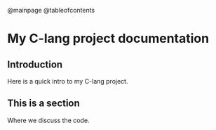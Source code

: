 @mainpage
@tableofcontents

# My C-lang project documentation

## Introduction

Here is a quick intro to my C-lang project.

## This is a section

Where we discuss the code.
